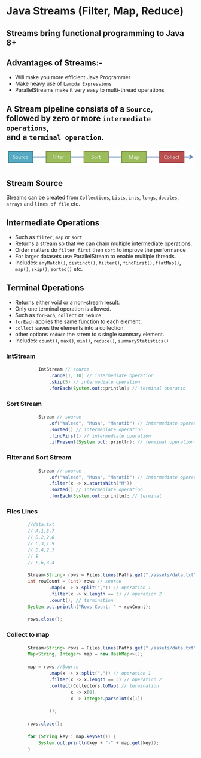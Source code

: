 # Java Streams (Filter, Map, Reduce)

## Streams bring functional programming to Java 8+
## Advantages of Streams:-
- Will make you more efficient Java Programmer
- Make heavy use of `Lambda Expressions`
- ParallelStreams make it very easy to multi-thread operations

## A Stream pipeline consists of a `Source`, <br /> followed by zero or more `intermediate operations`, <br /> and a `terminal operation`.

![Stream Operations](./assets/img1.png "Stream Operations")

## Stream Source
Streams can be created from `Collections`, `Lists`, `ints`, `longs`, `doubles`, `arrays` and `lines of file` etc.

## Intermediate Operations
- Such as `filter`, `map` or `sort`
- Returns a stream so that we can chain multiple intermediate operations.
- Order matters do `filter first` then `sort` to improve the performance
- For larger datasets use ParallelStream to enable multiple threads.
- Includes: `anyMatch()`, `distinct()`, `filter()`, `findFirst()`, `flatMap()`, `map()`, `skip()`, `sorted()` etc.

## Terminal Operations
- Returns either void or a non-stream result.
- Only one terminal operation is allowed.
- Such as `forEach`, `collect` or `reduce`
- `forEach` applies the same function to each element.
- `collect` saves the elements into a collection.
- other options `reduce` the strem to s single summary element.
- Includes: `count()`, `max()`, `min()`, `reduce()`, `summaryStatistics()`



### IntStream
```java
            IntStream // source
                .range(1, 10) // intermediate operation
                .skip(5) // intermediate operation
                .forEach(System.out::println); // terminal operatio
```
### Sort Stream
```java
            Stream // source
                .of("Waleed", "Musa", "Maratib") // intermediate operation
                .sorted() // intermediate operation
                .findFirst() // intermediate operation
                .ifPresent(System.out::println); // terminal operation
```
### Filter and Sort Stream
```java
            Stream // source
                .of("Waleed", "Musa", "Maratib") // intermediate operation
                .filter(x -> x.startsWith("M"))
                .sorted() // intermediate operation
                .forEach(System.out::println); // terminal
```
### Files Lines
```java
        //data.txt
        // A,1,3.7
        // B,2,2.8
        // C,3,1.9
        // D,4,2.7
        // E
        // F,6,3.4
        
        Stream<String> rows = Files.lines(Paths.get("./assets/data.txt"));
        int rowCount = (int) rows // source 
                .map(x -> x.split(",")) // operation 1
                .filter(x -> x.length == 3) // operation 2
                .count(); // termination
        System.out.println("Rows Count: " + rowCount);

        rows.close();
```
### Collect to map
```java
        Stream<String> rows = Files.lines(Paths.get("./assets/data.txt"));
        Map<String, Integer> map = new HashMap<>();

        map = rows //Source
                .map(x -> x.split(",")) // operation 1
                .filter(x -> x.length == 3) // operation 2
                .collect(Collectors.toMap( // termination 
                        x -> x[0],
                        x -> Integer.parseInt(x[1])

                ));

        rows.close();

        for (String key : map.keySet()) {
            System.out.println(key + "-" + map.get(key));
        }
```
